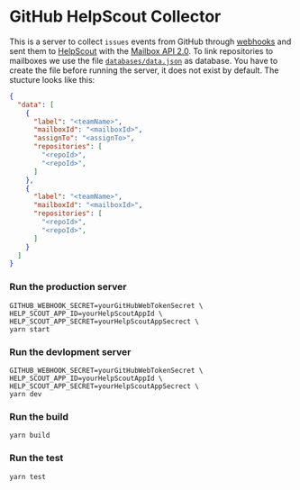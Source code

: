 # GitHub HelpScout Collector

This is a server to collect `issues` events from GitHub through [webhooks](https://developer.github.com/webhooks/) and sent them to [HelpScout](https://helpscout.com) with the [Mailbox API 2.0](https://developer.helpscout.com/mailbox-api/). To link repositories to mailboxes we use the file [`databases/data.json`](databases/data.json.dist) as database. You have to create the file before running the server, it does not exist by default. The stucture looks like this:

```json
{
  "data": [
    {
      "label": "<teamName>",
      "mailboxId": "<mailboxId>",
      "assignTo": "<assignTo>",
      "repositories": [
        "<repoId>",
        "<repoId>",
      ]
    },
    {
      "label": "<teamName>",
      "mailboxId": "<mailboxId>",
      "repositories": [
        "<repoId>",
        "<repoId>",
      ]
    }
  ]
}
```

### Run the production server

```
GITHUB_WEBHOOK_SECRET=yourGitHubWebTokenSecret \
HELP_SCOUT_APP_ID=yourHelpScoutAppId \
HELP_SCOUT_APP_SECRET=yourHelpScoutAppSecrect \
yarn start
```

### Run the devlopment server

```
GITHUB_WEBHOOK_SECRET=yourGitHubWebTokenSecret \
HELP_SCOUT_APP_ID=yourHelpScoutAppId \
HELP_SCOUT_APP_SECRET=yourHelpScoutAppSecrect \
yarn dev
```

### Run the build

```
yarn build
```

### Run the test

```
yarn test
```
